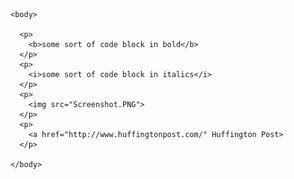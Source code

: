 <!DOCTYPE html>
  <html>
    <head>
      <title></title>
    </head>

    <body>

      <p>
        <b>some sort of code block in bold</b>
      </p>
      <p>
        <i>some sort of code block in italics</i>
      </p>
      <p>
        <img src="Screenshot.PNG">
      </p>
      <p>
        <a href="http://www.huffingtonpost.com/" Huffington Post>
      </p>
      
    </body>

</html>
